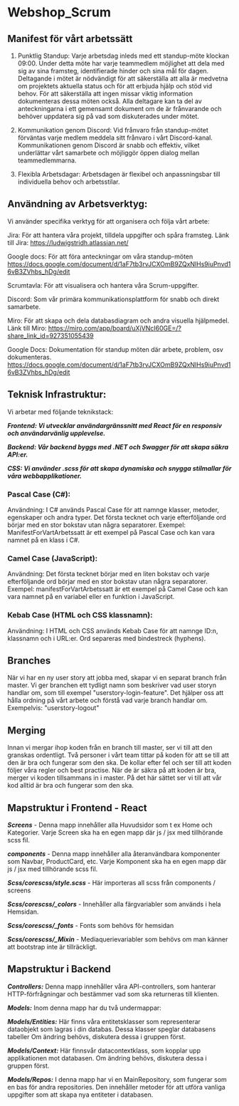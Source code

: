 # Webshop_Scrum

## Manifest för vårt arbetssätt ##


1. Punktlig Standup:
Varje arbetsdag inleds med ett standup-möte klockan 09:00. Under detta möte har varje teammedlem möjlighet att dela med sig av sina framsteg, identifierade hinder och sina mål för dagen. Deltagande i mötet är nödvändigt för att säkerställa att alla är medvetna om projektets aktuella status och för att erbjuda hjälp och stöd vid behov.
För att säkerställa att ingen missar viktig information dokumenteras dessa möten också. Alla deltagare kan ta del av anteckningarna i ett gemensamt dokument om de är frånvarande och behöver uppdatera sig på vad som diskuterades under mötet.

2. Kommunikation genom Discord:
Vid frånvaro från standup-mötet förväntas varje medlem meddela sitt frånvaro i vårt Discord-kanal. Kommunikationen genom Discord är snabb och effektiv, vilket underlättar vårt samarbete och möjliggör öppen dialog mellan teammedlemmarna.

3. Flexibla Arbetsdagar:
Arbetsdagen är flexibel och anpassningsbar till individuella behov och arbetsstilar.

## Användning av Arbetsverktyg: ##
Vi använder specifika verktyg för att organisera och följa vårt arbete:

Jira: För att hantera våra projekt, tilldela uppgifter och spåra framsteg.
Länk till Jira: https://ludwigstridh.atlassian.net/ 

Google docs: För att föra anteckningar om våra standup-möten
https://docs.google.com/document/d/1aF7tb3rvJCXOmB9ZQxNlHs9iuPnvd16vB3ZVhbs_hDg/edit

Scrumtavla: För att visualisera och hantera våra Scrum-uppgifter.

Discord: Som vår primära kommunikationsplattform för snabb och direkt samarbete.

Miro: För att skapa och dela databasdiagram och andra visuella hjälpmedel. 
Länk till Miro: https://miro.com/app/board/uXjVNcI60GE=/?share_link_id=927351055439

Google Docs: Dokumentation för standup möten där arbete, problem, osv dokumenteras.
https://docs.google.com/document/d/1aF7tb3rvJCXOmB9ZQxNlHs9iuPnvd16vB3ZVhbs_hDg/edit

## Teknisk Infrastruktur: ## 
Vi arbetar med följande teknikstack:

***Frontend: Vi utvecklar användargränssnitt med React för en responsiv och användarvänlig upplevelse.***

***Backend: Vår backend byggs med .NET och Swagger för att skapa säkra API:er.***

***CSS: Vi använder .scss för att skapa dynamiska och snygga stilmallar för våra webbapplikationer.***

### Pascal Case (C#): ###

Användning: I C# används Pascal Case för att namnge klasser, metoder, egenskaper och andra typer. Det första tecknet och varje efterföljande ord börjar med en stor bokstav utan några separatorer.
Exempel: ManifestForVartArbetssatt är ett exempel på Pascal Case och kan vara namnet på en klass i C#.

### Camel Case (JavaScript): ###

Användning: Det första tecknet börjar med en liten bokstav och varje efterföljande ord börjar med en stor bokstav utan några separatorer.
Exempel: manifestForVartArbetssatt är ett exempel på Camel Case och kan vara namnet på en variabel eller en funktion i JavaScript.

### Kebab Case (HTML och CSS klassnamn): ###

Användning: I HTML och CSS används Kebab Case för att namnge ID:n, klassnamn och i URL:er. Ord separeras med bindestreck (hyphens).


## Branches ##
När vi har en ny user story att jobba med, skapar vi en separat branch från master. Vi ger branchen ett tydligt namn som beskriver vad user storyn handlar om, som till exempel "userstory-login-feature". Det hjälper oss att hålla ordning på vårt arbete och förstå vad varje branch handlar om. Exempelvis: "userstory-logout"

## Merging ##
Innan vi mergar ihop koden från en branch till master, ser vi till att den granskas ordentligt. Två personer i vårt team tittar på koden för att se till att den är bra och fungerar som den ska. De kollar efter fel och ser till att koden följer våra regler och best practise. När de är säkra på att koden är bra, merger vi koden tillsammans in i master. På det här sättet ser vi till att vår kod alltid är bra och fungerar som den ska.
## Mapstruktur i Frontend - React ##
***Screens*** - Denna mapp innehåller alla Huvudsidor som t ex Home och Kategorier. Varje Screen ska ha en egen mapp där js / jsx med tillhörande scss fil.

***components*** - Denna mapp innehåller alla återanvändbara komponenter som Navbar, ProductCard, etc. Varje Komponent ska ha en egen mapp där js / jsx med tillhörande scss fil.

***Scss/corescss/style.scss*** - Här importeras all scss från components / screens 

***Scss/corescss/_colors*** - Innehåller alla färgvariabler som används i hela Hemsidan.

***Scss/corescss/_fonts*** - Fonts som behövs för hemsidan

***Scss/corescss/_Mixin*** - Mediaquerievariabler som behövs om man känner att bootstrap inte är tillräckligt.

## Mapstruktur i Backend ##

***Controllers:*** Denna mapp innehåller våra API-controllers, som hanterar HTTP-förfrågningar och bestämmer vad som ska returneras till klienten.

***Models:*** Inom denna mapp har du två undermappar:

***Models/Entities:*** Här finns våra entitetsklasser som representerar dataobjekt som lagras i din databas. Dessa klasser speglar databasens tabeller Om ändring behövs, diskutera dessa i gruppen först.

***Models/Context:*** Här finnsvår datacontextklass, som kopplar upp applikationen mot databasen. Om ändring behövs, diskutera dessa i gruppen först.

***Models/Repos:*** I denna mapp har vi en MainRepository, som fungerar som en bas för andra repositories. Den innehåller metoder för att utföra vanliga uppgifter som att skapa nya entiteter i databasen.

